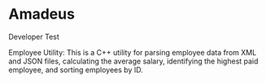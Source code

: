 # Amadeus
Developer Test

Employee Utility:
This is a C++ utility for parsing employee data from XML and JSON files, calculating the average salary, identifying the highest paid employee, and sorting employees by ID.

